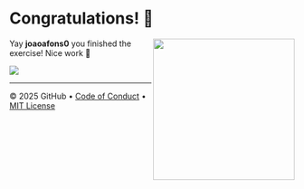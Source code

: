 # Congratulations! :tada:

<img src="https://octodex.github.com/images/welcometocat.png" align="right" height="250px" />

Yay **joaoafons0** you finished the exercise! Nice work :tada:

[![](https://img.shields.io/badge/Go%20to%20Exercise-%E2%86%92-1f883d?style=for-the-badge&logo=github&labelColor=197935)](https://github.com/joaoafons0/skills-introduction-to-repository-management/issues/1)

---

&copy; 2025 GitHub &bull; [Code of Conduct](https://www.contributor-covenant.org/version/2/1/code_of_conduct/code_of_conduct.md) &bull; [MIT License](https://gh.io/mit)

